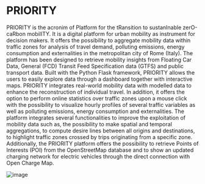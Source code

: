 # PRIORITY
PRIORITY is the acronim of Platform for the tRansition to sustanInable zerO-caRbon mobilITY. 
It is a digital platform for urban mobility as instrument for decision makers. It offers the possibility to aggregate mobility data within traffic zones for analysis of travel demand, polluting emissions, energy consumption and externalities in the metropolitan city of Rome (Italy). The platform has been designed to retrieve mobility insights from Floating Car Data, General (FCD) Transit Feed Specification data (GTFS) and public transport data. 
Built with the Python Flask framework, PRIORITY allows the users to easily explore data through a dashboard together with interactive maps. PRIORITY integrates real-world mobility data with modelled data to enhance the reconstruction of individual travel. In addition, it offers the option to perform online statistics over traffic zones upon a mouse click with the possibility to visualize hourly profiles of several traffic variables as well as polluting emissions, energy consumption and externalities. The platform integrates several functionalities to improve the exploitation of mobility data such as, the possibility to make spatial and temporal aggregations, to compute desire lines between all origins and destinations, to highlight traffic zones crossed by trips originating from a specific zone. Additionally, the PRIORITY platform offers the possibility to retrieve Points of Interests (POI) from the OpenStreetMap database and to show an updated charging network for electric vehicles through the direct connection with Open Charge Map.


![image](https://github.com/user-attachments/assets/7716d40d-8efa-41cd-a42e-a71f3c99d08b)
